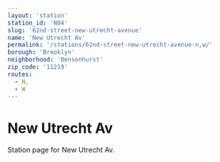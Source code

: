 ```yaml
---
layout: 'station'
station_id: 'N04'
slug: '62nd-street-new-utrecht-avenue'
name: 'New Utrecht Av'
permalink: '/stations/62nd-street-new-utrecht-avenue-n,w/'
borough: 'Brooklyn'
neighborhood: 'Bensonhurst'
zip_code: '11219'
routes:
  - N,
  - W
---
```

# New Utrecht Av

Station page for New Utrecht Av.
